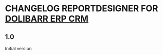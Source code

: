# CHANGELOG REPORTDESIGNER FOR [DOLIBARR ERP CRM](https://www.dolibarr.org)

## 1.0

Initial version
